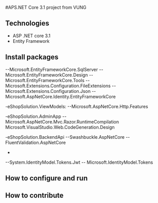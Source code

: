 #APS.NET Core 3.1 project from VUNG
## Technologies
- ASP .NET core 3.1
- Entity Framework
## Install packages
--Microsoft.EntityFrameworkCore.SqlServer
--Microsoft.EntityFrameworkCore.Design
--Microsoft.EntityFrameworkCore.Tools
--Microsoft.Extensions.Configuration.FileExtensions
--Microsoft.Extensions.Configuration.Json
--Microsoft.AspNetCore.Identity.EntityFrameworkCore

-eShopSolution.ViewModels:
--Microsoft.AspNetCore.Http.Features

-eShopSolution.AdminApp
--Microsoft.AspNetCore.Mvc.Razor.RuntimeCompilation
Microsoft.VisualStudio.Web.CodeGeneration.Design

-eShopSolution.BackendApi
--Swashbuckle.AspNetCore
-- FluentValidation.AspNetCore


-
--System.IdentityModel.Tokens.Jwt
-- Microsoft.IdentityModel.Tokens
## How to configure and run
## How to contribute